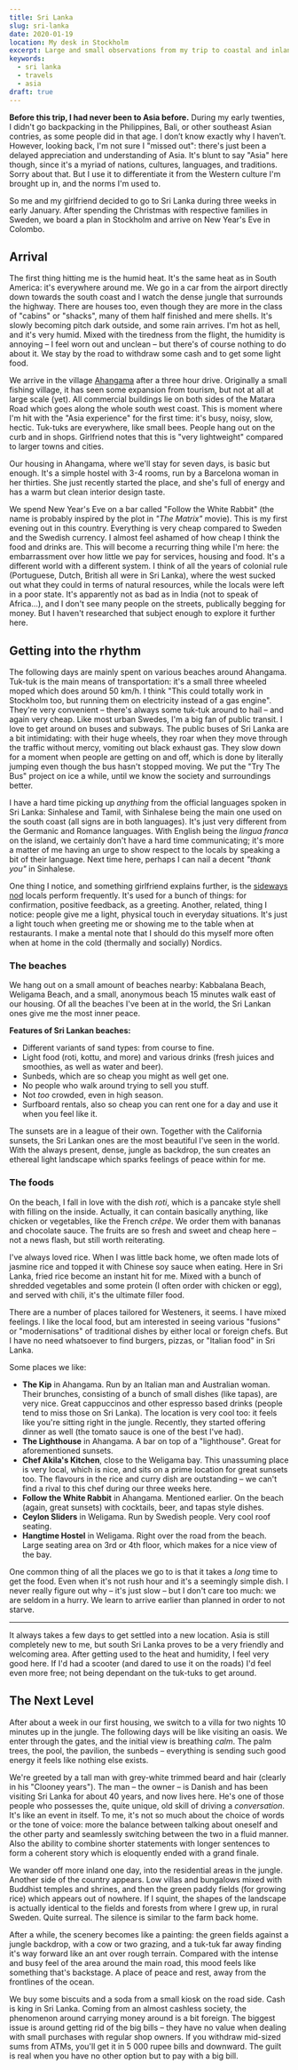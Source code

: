 ```yaml
---
title: Sri Lanka
slug: sri-lanka
date: 2020-01-19
location: My desk in Stockholm
excerpt: Large and small observations from my trip to coastal and inland Sri Lanka.
keywords:
  - sri lanka
  - travels
  - asia
draft: true
---
```


**Before this trip, I had never been to Asia before.** During my early twenties, I didn't go backpacking in the Philippines, Bali, or other southeast Asian contries, as some people did in that age. I don’t know exactly why I haven’t. However, looking back, I'm not sure I "missed out": there's just been a delayed appreciation and understanding of Asia. It's blunt to say "Asia" here though, since it's a myriad of nations, cultures, languages, and traditions. Sorry about that. But I use it to differentiate it from the Western culture I'm brought up in, and the norms I'm used to.

So me and my girlfriend decided to go to Sri Lanka during three weeks in early January. After spending the Christmas with respective families in Sweden, we board a plan in Stockholm and arrive on New Year's Eve in Colombo.

## Arrival

The first thing hitting me is the humid heat. It's the same heat as in South America: it's everywhere around me. We go in a car from the airport directly down towards the south coast and I watch the dense jungle that surrounds the highway. There are houses too, even though they are more in the class of "cabins" or "shacks", many of them half finished and mere shells. It's slowly becoming pitch dark outside, and some rain arrives. I'm hot as hell, and it's very humid. Mixed with the tiredness from the flight, the humidity is annoying – I feel worn out and unclean – but there's of course nothing to do about it. We stay by the road to withdraw some cash and to get some light food.

We arrive in the village [Ahangama](https://goo.gl/maps/usBFRzecMpRCKpESA) after a three hour drive. Originally a small fishing village, it has seen some expansion from tourism, but not at all at large scale (yet). All commercial buildings lie on both sides of the Matara Road which goes along the whole south west coast. This is moment where I'm hit with the "Asia experience" for the first time: it's busy, noisy, slow, hectic. Tuk-tuks are everywhere, like small bees. People hang out on the curb and in shops. Girlfriend notes that this is "very lightweight" compared to larger towns and cities.

Our housing in Ahangama, where we'll stay for seven days, is basic but enough. It's a simple hostel with 3-4 rooms, run by a Barcelona woman in her thirties. She just recently started the place, and she's full of energy and has a warm but clean interior design taste.

We spend New Year's Eve on a bar called "Follow the White Rabbit" (the name is probably inspired by the plot in _"The Matrix"_ movie). This is my first evening out in this country. Everything is very cheap compared to Sweden and the Swedish currency. I almost feel ashamed of how cheap I think the food and drinks are. This will become a recurring thing while I'm here: the embarrassment over how little we pay for services, housing and food. It's a different world with a different system. I think of all the years of colonial rule (Portuguese, Dutch, British all were in Sri Lanka), where the west sucked out what they could in terms of natural resources, while the locals were left in a poor state. It's apparently not as bad as in India (not to speak of Africa...), and I don't see many people on the streets, publically begging for money. But I haven't researched that subject enough to explore it further here.

## Getting into the rhythm

The following days are mainly spent on various beaches around Ahangama. Tuk-tuk is the main means of transportation: it's a small three wheeled moped which does around 50 km/h. I think "This could totally work in Stockholm too, but running them on electricity instead of a gas engine". They're very convenient – there's always some tuk-tuk around to hail – and again very cheap. Like most urban Swedes, I'm a big fan of public transit. I love to get around on buses and subways. The public buses of Sri Lanka are a bit intimidating: with their huge wheels, they roar when they move through the traffic without mercy, vomiting out black exhaust gas. They slow down for a moment when people are getting on and off, which is done by literally jumping even though the bus hasn't stopped moving. We put the "Try The Bus" project on ice a while, until we know the society and surroundings better.

I have a hard time picking up _anything_ from the official languages spoken in Sri Lanka: Sinhalese and Tamil, with Sinhalese being the main one used on the south coast (all signs are in both languages). It's just very different from the Germanic and Romance languages. With English being the _lingua franca_ on the island, we certainly don't have a hard time communicating; it's more a matter of me having an urge to show respect to the locals by speaking a bit of their language. Next time here, perhaps I can nail a decent _"thank you"_ in Sinhalese.

One thing I notice, and something girlfriend explains further, is the [sideways nod](https://www.youtube.com/watch?v=0RaBxH_MKQI) locals perform frequently. It's used for a bunch of things: for confirmation, positive feedback, as a greeting. Another, related, thing I notice: people give me a light, physical touch in everyday situations. It's just a light touch when greeting me or showing me to the table when at restaurants. I make a mental note that I should do this myself more often when at home in the cold (thermally and socially) Nordics.

### The beaches

We hang out on a small amount of beaches nearby: Kabbalana Beach, Weligama Beach, and a small, anonymous beach 15 minutes walk east of our housing. Of all the beaches I've been at in the world, the Sri Lankan ones give me the most inner peace.

**Features of Sri Lankan beaches:**

- Different variants of sand types: from course to fine.
- Light food (roti, kottu, and more) and various drinks (fresh juices and smoothies, as well as water and beer).
- Sunbeds, which are so cheap you might as well get one.
- No people who walk around trying to sell you stuff.
- Not _too_ crowded, even in high season.
- Surfboard rentals, also so cheap you can rent one for a day and use it when you feel like it.

The sunsets are in a league of their own. Together with the California sunsets, the Sri Lankan ones are the most beautiful I've seen in the world. With the always present, dense, jungle as backdrop, the sun creates an ethereal light landscape which sparks feelings of peace within for me.

### The foods

On the beach, I fall in love with the dish _roti_, which is a pancake style shell with filling on the inside. Actually, it can contain basically anything, like chicken or vegetables, like the French _crêpe_. We order them with bananas and chocolate sauce. The fruits are so fresh and sweet and cheap here – not a news flash, but still worth reiterating.

I've always loved rice. When I was little back home, we often made lots of jasmine rice and topped it with Chinese soy sauce when eating. Here in Sri Lanka, fried rice become an instant hit for me. Mixed with a bunch of shredded vegetables and some protein (I often order with chicken or egg), and served with chili, it's the ultimate filler food.

There are a number of places tailored for Westeners, it seems. I have mixed feelings. I like the local food, but am interested in seeing various "fusions" or "modernisations" of traditional dishes by either local or foreign chefs. But I have no need whatsoever to find burgers, pizzas, or "Italian food" in Sri Lanka.

Some places we like:

- **The Kip** in Ahangama. Run by an Italian man and Australian woman. Their brunches, consisting of a bunch of small dishes (like tapas), are very nice. Great cappuccinos and other espresso based drinks (people tend to miss those on Sri Lanka). The location is very cool too: it feels like you're sitting right in the jungle. Recently, they started offering dinner as well (the tomato sauce is one of the best I've had).
- **The Lighthouse** in Ahangama. A bar on top of a "lighthouse". Great for aforementioned sunsets.
- **Chef Akila's Kitchen**, close to the Weligama bay. This unassuming place is very local, which is nice, and sits on a prime location for great sunsets too. The flavours in the rice and curry dish are outstanding – we can't find a rival to this chef during our three weeks here.
- **Follow the White Rabbit** in Ahangama. Mentioned earlier. On the beach (again, great sunsets) with cocktails, beer, and tapas style dishes.
- **Ceylon Sliders** in Weligama. Run by Swedish people. Very cool roof seating.
- **Hangtime Hostel** in Weligama. Right over the road from the beach. Large seating area on 3rd or 4th floor, which makes for a nice view of the bay.

One common thing of all the places we go to is that it takes a _long_ time to get the food. Even when it's not rush hour and it's a seemingly simple dish. I never really figure out why – it's just slow – but I don't care too much: we are seldom in a hurry. We learn to arrive earlier than planned in order to not starve.

---

It always takes a few days to get settled into a new location. Asia is still completely new to me, but south Sri Lanka proves to be a very friendly and welcoming area. After getting used to the heat and humidity, I feel very good here. If I'd had a scooter (and dared to use it on the roads) I'd feel even more free; not being dependant on the tuk-tuks to get around.

## The Next Level

After about a week in our first housing, we switch to a villa for two nights 10 minutes up in the jungle. The following days will be like visiting an oasis. We enter through the gates, and the initial view is breathing _calm_. The palm trees, the pool, the pavilion, the sunbeds – everything is sending such good energy it feels like nothing else exists.

We're greeted by a tall man with grey-white trimmed beard and hair (clearly in his "Clooney years"). The man – the owner – is Danish and has been visiting Sri Lanka for about 40 years, and now lives here. He's one of those people who possesses the, quite unique, old skill of driving a _conversation_. It's like an event in itself. To me, it's not so much about the choice of words or the tone of voice: more the balance between talking about oneself and the other party and seamlessly switching between the two in a fluid manner. Also the ability to combine shorter statements with longer sentences to form a coherent story which is eloquently ended with a grand finale.

We wander off more inland one day, into the residential areas in the jungle. Another side of the country appears. Low villas and bungalows mixed with Buddhist temples and shrines, and then the green paddy fields (for growing rice) which appears out of nowhere. If I squint, the shapes of the landscape is actually identical to the fields and forests from where I grew up, in rural Sweden. Quite surreal. The silence is similar to the farm back home.

After a while, the scenery becomes like a painting: the green fields against a jungle backdrop, with a cow or two grazing, and a tuk-tuk far away finding it's way forward like an ant over rough terrain. Compared with the intense and busy feel of the area around the main road, this mood feels like something that's backstage. A place of peace and rest, away from the frontlines of the ocean.

We buy some biscuits and a soda from a small kiosk on the road side. Cash is king in Sri Lanka. Coming from an almost cashless society, the phenomenon around carrying money around is a bit foreign. The biggest issue is around getting rid of the big bills – they have no value when dealing with small purchases with regular shop owners. If you withdraw mid-sized sums from ATMs, you'll get it in 5 000 rupee bills and downward. The guilt is real when you have no other option but to pay with a big bill.
